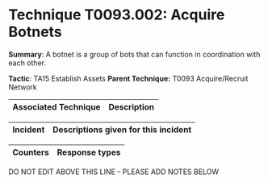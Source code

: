 # Technique T0093.002: Acquire Botnets

**Summary**: A botnet is a group of bots that can function in coordination with each other.

**Tactic**: TA15 Establish Assets **Parent Technique:** T0093 Acquire/Recruit Network


| Associated Technique | Description |
| --------- | ------------------------- |



| Incident | Descriptions given for this incident |
| -------- | -------------------- |



| Counters | Response types |
| -------- | -------------- |


DO NOT EDIT ABOVE THIS LINE - PLEASE ADD NOTES BELOW